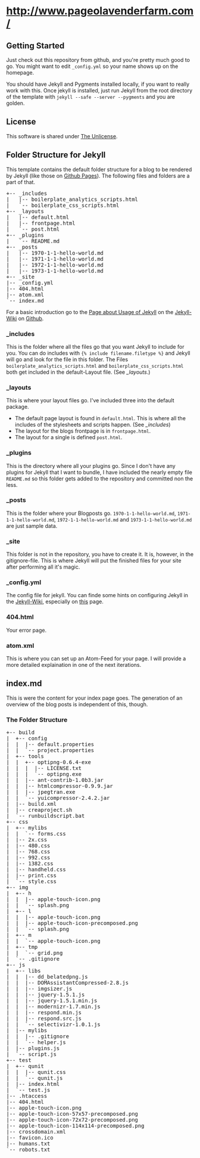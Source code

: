 # http://www.pageolavenderfarm.com/


## Getting Started
Just check out this repository from github, and you're pretty much good to go. You might want to edit `_config.yml` so your name shows up on the homepage.

You should have Jekyll and Pygments installed locally, if you want to really work with this. Once jekyll is installed, just run Jekyll from the root directory of the template with `jekyll --safe --server --pygments` and you are golden.

## License
This software is shared under [The Unlicense][unlicense].

## Folder Structure for Jekyll
This template contains the default folder structure for a blog to be rendered by Jekyll (like those on [Github Pages][ghp]). The following files and folders are a part of that.

<pre>
+-- _includes
|   |-- boilerplate_analytics_scripts.html
|   `-- boilerplate_css_scripts.html
+-- _layouts
|   |-- default.html
|   |-- frontpage.html
|   `-- post.html
+-- _plugins
|   `-- README.md
+-- _posts
|   |-- 1970-1-1-hello-world.md
|   |-- 1971-1-1-hello-world.md
|   |-- 1972-1-1-hello-world.md
|   |-- 1973-1-1-hello-world.md
+-- _site
|-- _config.yml
|-- 404.html
|-- atom.xml
`-- index.md
</pre>

For a basic introduction go to the [Page about Usage of Jekyll][usage] on the [Jekyll-Wiki][] on [Github][].

### _includes
This is the folder where all the files go that you want Jekyll to include for you. You can do includes with `{% include filename.filetype %}` and Jekyll will go and look for the file in this folder. The Files `boilerplate_analytics_scripts.html` and `boilerplate_css_scripts.html` both get included in the default-Layout file. (See *_layouts*.)

### _layouts
This is where your layout files go. I've included three into the default package.
+  The default page layout is found in `default.html`. This is where all the includes of the stylesheets and scripts happen. (See *_includes*)
+  The layout for the blogs frontpage is in `frontpage.html`.
+  The layout for a single is defined `post.html`.

### _plugins
This is the directory where all your plugins go. Since I don't have any plugins for Jekyll that I want to bundle, I have included the nearly empty file `README.md` so this folder gets added to the repository and committed non the less.

### _posts
This is the folder where your Blogposts go. `1970-1-1-hello-world.md`, `1971-1-1-hello-world.md`, `1972-1-1-hello-world.md` and `1973-1-1-hello-world.md` are just sample data.

### _site
This folder is not in the repository, you have to create it. It is, however, in the gitignore-file. This is where Jekyll will put the finished files for your site after performing all it's magic.

### _config.yml
The config file for jekyll. You can finde some hints on configuring Jekyll in the [Jekyll-Wiki][], especially on [this][config] page.

### 404.html
Your error page.

### atom.xml
This is where you can set up an Atom-Feed for your page. I will provide a more detailed explaination in one of the next iterations.

## index.md
This is were the content for your index page goes. The generation of an overview of the blog posts is independent of this, though.



### The Folder Structure
<pre>
+-- build
|  +-- config
|  |  |-- default.properties
|  |  `-- project.properties
|  +-- tools
|  |  +-- optipng-0.6.4-exe
|  |  |  |-- LICENSE.txt
|  |  |  `-- optipng.exe
|  |  |-- ant-contrib-1.0b3.jar
|  |  |-- htmlcompressor-0.9.9.jar
|  |  |-- jpegtran.exe
|  |  `-- yuicompressor-2.4.2.jar
|  |-- build.xml
|  |-- creaproject.sh
|  `-- runbuildscript.bat
+-- css
|  +-- mylibs
|  |  `-- forms.css
|  |-- 2x.css
|  |-- 480.css
|  |-- 768.css
|  |-- 992.css
|  |-- 1382.css
|  |-- handheld.css
|  |-- print.css
|  `-- style.css
+-- img
|  +-- h
|  |  |-- apple-touch-icon.png
|  |  `-- splash.png
|  +-- l
|  |  |-- apple-touch-icon.png
|  |  |-- apple-touch-icon-precomposed.png
|  |  `-- splash.png
|  +-- m
|  |  `-- apple-touch-icon.png
|  +-- tmp
|  |  `-- grid.png
|  `-- .gitignore
+-- js
|  +-- libs
|  |  |-- dd_belatedpng.js
|  |  |-- DOMAssistantCompressed-2.8.js
|  |  |-- imgsizer.js
|  |  |-- jquery-1.5.1.js
|  |  |-- jquery-1.5.1.min.js
|  |  |-- modernizr-1.7.min.js
|  |  |-- respond.min.js
|  |  |-- respond.src.js
|  |  `-- selectivizr-1.0.1.js
|  |-- mylibs
|  |  |-- .gitignore
|  |  `-- helper.js
|  |-- plugins.js
|  `-- script.js
+-- test
|  +-- qunit
|  |  |-- qunit.css
|  |  `-- qunit.js
|  |-- index.html
|  `-- test.js
|-- .htaccess
|-- 404.html
|-- apple-touch-icon.png
|-- apple-touch-icon-57x57-precomposed.png
|-- apple-touch-icon-72x72-precomposed.png
|-- apple-touch-icon-114x114-precomposed.png
|-- crossdomain.xml
|-- favicon.ico
|-- humans.txt
`-- robots.txt
</pre>

[xon1c]: http://strichundfaden.com/														"Portfolio of Thomas Nägele"
[cypher]: http://nuclearsquid.com/														"Blog of Markus Prinz"
[myblog]: http://lebobs.ch/																"My Blog about me and the stuff I care about. ;)"
[paulirish]: http://paulirish.com/ 														"Paul Rish' private homepage"
[andyclarke]: http://stuffandnonsense.co.uk/											"Homepage of Andy Clarke's design firm"
[Github]: https://github.com/ 															"Github.com"
[Jekyll-Wiki]: https://github.com/mojombo/jekyll/wiki/ 									"The Jekyll Wiki on github.com"
[usage]: https://github.com/mojombo/jekyll/wiki/usage 									"The page on the usage of Jekyll in the Jekyll Wiki"
[config]: https://github.com/mojombo/jekyll/wiki/Configuration 							"Page in the Jekyll Wiki on the configuration of Jekyll"
[ghp]: http://pages.github.com/ 														"Github Pages"
[boilerplaterepo]: https://github.com/paulirish/html5-boilerplate						"Github repository of HTML5 Boilerplate"
[boilerplaterepomem]: https://github.com/paulirish/html5-boilerplate/network/members 	"Committers to the HTML5 Boilerplate repoistory on github"
[boilerplate]: http://html5boilerplate.com/												"HTML5 Boilerplate"
[320andup]: http://stuffandnonsense.co.uk/projects/320andup/ 							"320 and up"
[migratewpjekyll]: http://vitobotta.com/how-to-migrate-from-wordpress-to-jekyll/ 		"Migrating from Wordpress to Jekyll - Part 2: **Everything** you need to know about Jekyll"
[modernizr]: http://www.modernizr.com/ 													"Modernizr"
[unlicense]: http://unlicense.org/ 														"The Unlicense"
[mit]: http://opensource.org/licenses/mit-license.php 									"The MIT license"
[bsd]: http://www.opensource.org/licenses/bsd-license.php 								"The BSD license"
[gpl]: http://www.gnu.org/licenses/gpl.html 											"The GPL"
[jQuery]: http://jquery.com/															"The jQuery Framework"
[ddbelated]: http://www.dillerdesign.com/experiment/DD_belatedPNG/						"DD_belatedPNG -- Medicine for your IE6/PNG headache!"
